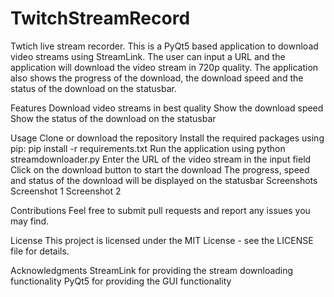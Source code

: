 # TwitchStreamRecord
Twtich live stream recorder.
This is a PyQt5 based application to download video streams using StreamLink. The user can input a URL and the application will download the video stream in 720p quality. The application also shows the progress of the download, the download speed and the status of the download on the statusbar.

Features
Download video streams in best quality
Show the download speed
Show the status of the download on the statusbar

Usage
Clone or download the repository
Install the required packages using pip: pip install -r requirements.txt
Run the application using python streamdownloader.py
Enter the URL of the video stream in the input field
Click on the download button to start the download
The progress, speed and status of the download will be displayed on the statusbar
Screenshots
Screenshot 1
Screenshot 2

Contributions
Feel free to submit pull requests and report any issues you may find.

License
This project is licensed under the MIT License - see the LICENSE file for details.

Acknowledgments
StreamLink for providing the stream downloading functionality
PyQt5 for providing the GUI functionality
